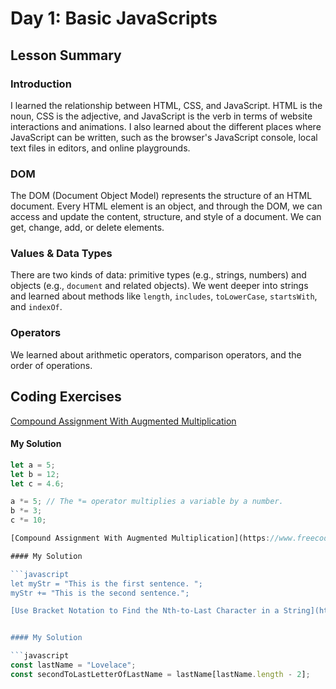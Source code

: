 # Day 1: Basic JavaScripts

## Lesson Summary

### Introduction 
I learned the relationship between HTML, CSS, and JavaScript. HTML is the noun, CSS is the adjective, and JavaScript is the verb in terms of website interactions and animations. I also learned about the different places where JavaScript can be written, such as the browser's JavaScript console, local text files in editors, and online playgrounds.

### DOM
The DOM (Document Object Model) represents the structure of an HTML document. Every HTML element is an object, and through the DOM, we can access and update the content, structure, and style of a document. We can get, change, add, or delete elements.

### Values & Data Types
There are two kinds of data: primitive types (e.g., strings, numbers) and objects (e.g., `document` and related objects). We went deeper into strings and learned about methods like `length`, `includes`, `toLowerCase`, `startsWith`, and `indexOf`.

### Operators
We learned about arithmetic operators, comparison operators, and the order of operations.

## Coding Exercises

 [Compound Assignment With Augmented Multiplication](https://www.freecodecamp.org/learn/javascript-algorithms-and-data-structures/basic-javascript/compound-assignment-with-augmented-multiplication)

#### My Solution

```javascript
let a = 5;
let b = 12;
let c = 4.6;

a *= 5; // The *= operator multiplies a variable by a number.
b *= 3;
c *= 10;

[Compound Assignment With Augmented Multiplication](https://www.freecodecamp.org/learn/javascript-algorithms-and-data-structures/basic-javascript/compound-assignment-with-augmented-multiplication)

#### My Solution

```javascript
let myStr = "This is the first sentence. ";
myStr += "This is the second sentence.";

[Use Bracket Notation to Find the Nth-to-Last Character in a String](https://www.freecodecamp.org/learn/javascript-algorithms-and-data-structures/basic-javascript/use-bracket-notation-to-find-the-nth-to-last-character-in-a-string)


#### My Solution

```javascript
const lastName = "Lovelace";
const secondToLastLetterOfLastName = lastName[lastName.length - 2];

